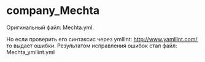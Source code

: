 # company_Mechta
Оригинальный файл: Mechta.yml.

Но если проверить его синтаксис через ymllint: http://www.yamllint.com/, то выдает ошибки.
Результатом исправления ошибок стал файл: Mechta_ymllint.yml 
